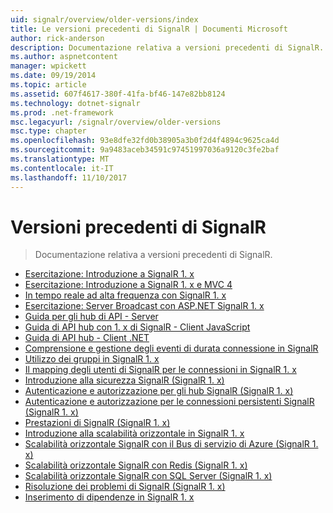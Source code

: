 ```yaml
---
uid: signalr/overview/older-versions/index
title: Le versioni precedenti di SignalR | Documenti Microsoft
author: rick-anderson
description: Documentazione relativa a versioni precedenti di SignalR.
ms.author: aspnetcontent
manager: wpickett
ms.date: 09/19/2014
ms.topic: article
ms.assetid: 607f4617-380f-41fa-bf46-147e82bb8124
ms.technology: dotnet-signalr
ms.prod: .net-framework
msc.legacyurl: /signalr/overview/older-versions
msc.type: chapter
ms.openlocfilehash: 93e8dfe32fd0b38905a3b0f2d4f4894c9625ca4d
ms.sourcegitcommit: 9a9483aceb34591c97451997036a9120c3fe2baf
ms.translationtype: MT
ms.contentlocale: it-IT
ms.lasthandoff: 11/10/2017
---
```

<a name="signalr-older-versions"></a>Versioni precedenti di SignalR
====================
> Documentazione relativa a versioni precedenti di SignalR.


- [Esercitazione: Introduzione a SignalR 1. x](tutorial-getting-started-with-signalr.md)
- [Esercitazione: Introduzione a SignalR 1. x e MVC 4](tutorial-getting-started-with-signalr-and-mvc-4.md)
- [In tempo reale ad alta frequenza con SignalR 1. x](tutorial-high-frequency-realtime-with-signalr.md)
- [Esercitazione: Server Broadcast con ASP.NET SignalR 1. x](tutorial-server-broadcast-with-aspnet-signalr.md)
- [Guida per gli hub di API - Server](signalr-1x-hubs-api-guide-server.md)
- [Guida di API hub con 1. x di SignalR - Client JavaScript](signalr-1x-hubs-api-guide-javascript-client.md)
- [Guida di API hub - Client .NET](signalr-1x-hubs-api-guide-net-client.md)
- [Comprensione e gestione degli eventi di durata connessione in SignalR](handling-connection-lifetime-events.md)
- [Utilizzo dei gruppi in SignalR 1. x](working-with-groups.md)
- [Il mapping degli utenti di SignalR per le connessioni in SignalR 1. x](mapping-users-to-connections.md)
- [Introduzione alla sicurezza SignalR (SignalR 1. x)](introduction-to-security.md)
- [Autenticazione e autorizzazione per gli hub SignalR (SignalR 1. x)](hub-authorization.md)
- [Autenticazione e autorizzazione per le connessioni persistenti SignalR (SignalR 1. x)](persistent-connection-authorization.md)
- [Prestazioni di SignalR (SignalR 1. x)](signalr-performance.md)
- [Introduzione alla scalabilità orizzontale in SignalR 1. x](scaleout-in-signalr.md)
- [Scalabilità orizzontale SignalR con il Bus di servizio di Azure (SignalR 1. x)](scaleout-with-windows-azure-service-bus.md)
- [Scalabilità orizzontale SignalR con Redis (SignalR 1. x)](scaleout-with-redis.md)
- [Scalabilità orizzontale SignalR con SQL Server (SignalR 1. x)](scaleout-with-sql-server.md)
- [Risoluzione dei problemi di SignalR (SignalR 1. x)](troubleshooting.md)
- [Inserimento di dipendenze in SignalR 1. x](dependency-injection.md)
